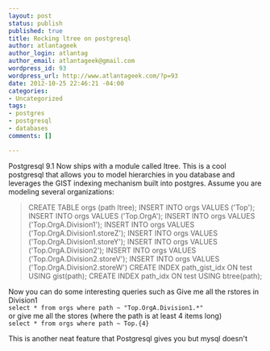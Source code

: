 ```yaml
--- 
layout: post
status: publish
published: true
title: Rocking ltree on postgresql
author: atlantageek
author_login: atlantag
author_email: atlantageek@gmail.com
wordpress_id: 93
wordpress_url: http://www.atlantageek.com/?p=93
date: 2012-10-25 22:46:21 -04:00
categories: 
- Uncategorized
tags: 
- postgres
- postgresql
- databases
comments: []

---
```

Postgresql 9.1 Now ships with a module called ltree. This is a cool postgresql that allows you to model hierarchies in you database and leverages the GIST indexing mechanism built into postgres.
Assume you are modeling several organizations:


<blockquote>CREATE TABLE orgs (path ltree);
INSERT INTO orgs VALUES ('Top');
INSERT INTO orgs VALUES ('Top.OrgA');
INSERT INTO orgs VALUES ('Top.OrgA.Division1');
INSERT INTO orgs VALUES ('Top.OrgA.Division1.storeZ');
INSERT INTO orgs VALUES ('Top.OrgA.Division1.storeY');
INSERT INTO orgs VALUES ('Top.OrgA.Division2');
INSERT INTO orgs VALUES ('Top.OrgA.Division2.storeV');
INSERT INTO orgs VALUES ('Top.OrgA.Division2.storeW')
CREATE INDEX path_gist_idx ON test USING gist(path);
CREATE INDEX path_idx ON test USING btree(path);
</blockquote>
Now you can do some interesting queries such as Give me all the rstores in Division1
<code>
select * from orgs where path ~ "Top.OrgA.Division1.*"
</code>
or give me all the stores (where the path is at least 4 items long)
<code>
select * from orgs where path ~ Top.{4}
</code>

This is another neat feature that Postgresql gives you but mysql doesn't
